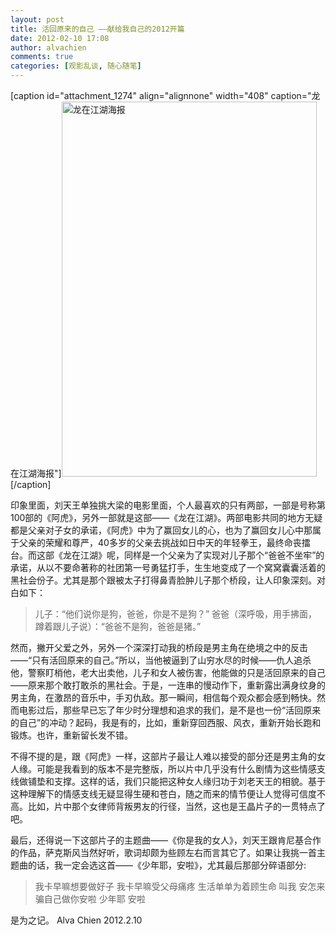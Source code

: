 ```yaml
---
layout: post
title: 活回原来的自己 ——献给我自己的2012开篇
date: 2012-02-10 17:08
author: alvachien
comments: true
categories: [观影乱谈, 随心随笔]
---
```

[caption id="attachment_1274" align="alignnone" width="408" caption="龙在江湖海报"]<a href="http://www.alvachien.com/alvablog/wp-content/uploads/2012/02/165998-382-small2004615143246911213.jpg"><img class="size-full wp-image-1274" title="龙在江湖" src="http://www.alvachien.com/alvablog/wp-content/uploads/2012/02/165998-382-small2004615143246911213.jpg" alt="龙在江湖海报" width="408" height="600" /></a>[/caption]

印象里面，刘天王单独挑大梁的电影里面，个人最喜欢的只有两部，一部是号称第100部的《阿虎》，另外一部就是这部——《龙在江湖》。两部电影共同的地方无疑都是父亲对子女的承诺，《阿虎》中为了赢回女儿的心，也为了赢回女儿心中那属于父亲的荣耀和尊严，40多岁的父亲去挑战如日中天的年轻拳王，最终命丧擂台。而这部《龙在江湖》呢，同样是一个父亲为了实现对儿子那个“爸爸不坐牢”的承诺，从以不要命著称的社团第一号勇猛打手，生生地变成了一个窝窝囊囊活着的黑社会份子。尤其是那个跟被太子打得鼻青脸肿儿子那个桥段，让人印象深刻。对白如下：
<blockquote>儿子：“他们说你是狗，爸爸，你是不是狗？”
爸爸（深呼吸，用手拂面，蹲着跟儿子说）：“爸爸不是狗，爸爸是猪。”</blockquote>
然而，撇开父爱之外，另外一个深深打动我的桥段是男主角在绝境之中的反击——“只有活回原来的自己。”所以，当他被逼到了山穷水尽的时候——仇人追杀他，警察盯梢他，老大出卖他，儿子和女人被伤害，他能做的只是活回原来的自己——原来那个敢打敢杀的黑社会。于是，一连串的慢动作下，重新露出满身纹身的男主角，在激昂的音乐中，手刃仇敌。那一瞬间，相信每个观众都会感到畅快。然而电影过后，那些早已忘了年少时分理想和追求的我们，是不是也一份“活回原来的自己”的冲动？起码，我是有的，比如，重新穿回西服、风衣，重新开始长跑和锻炼。也许，重新留长发不错。

不得不提的是，跟《阿虎》一样，这部片子最让人难以接受的部分还是男主角的女人缘。可能是我看到的版本不是完整版，所以片中几乎没有什么剧情为这些情感支线做铺垫和支撑。这样的话，我们只能把这种女人缘归功于刘老天王的相貌。基于这种理解下的情感支线无疑显得生硬和苍白，随之而来的情节便让人觉得可信度不高。比如，片中那个女律师背叛男友的行径，当然，这也是王晶片子的一贯特点了吧。

最后，还得说一下这部片子的主题曲——《你是我的女人》，刘天王跟肯尼基合作的作品，萨克斯风当然好听，歌词却颇为些顾左右而言其它了。如果让我挑一首主题曲的话，我一定会选这首——《少年耶，安啦》，尤其最后那部分碎语部分:
<blockquote>我卡早嘛想要做好子
我卡早嘛受父母痛疼
生活单单为着顾生命 叫我
安怎来骗自己做你安啦
少年耶 安啦</blockquote>
是为之记。
Alva Chien
2012.2.10
